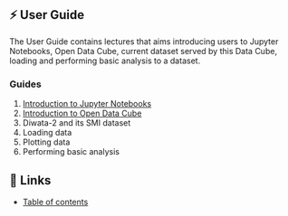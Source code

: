 ## ⚡️ User Guide
The User Guide contains lectures that aims introducing users to Jupyter Notebooks, Open Data Cube, current dataset served by this Data Cube, loading and performing basic analysis to a dataset.

### Guides
1. [Introduction to Jupyter Notebooks](https://gitlab.com/grasped/odc-notebook/-/blob/main/intro_jupyter_notebooks.md#introduction-to-jupyter-notebooks)
2. [Introduction to Open Data Cube](https://gitlab.com/grasped/odc-notebook/-/blob/main/intro_open_data_cube.md#introduction-to-open-data-cube)
3. Diwata-2 and its SMI dataset
4. Loading data
5. Plotting data
6. Performing basic analysis


## 📌 Links
* [Table of contents](https://gitlab.com/grasped/odc-notebook/-/tree/main#table-of-contents)
